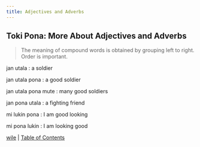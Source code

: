 ```yaml
---
title: Adjectives and Adverbs
---
```


## Toki Pona: More About Adjectives and Adverbs

> The meaning of compound words is obtained by grouping left to right.  
> Order is important.

jan utala
: a soldier

jan utala pona
: a good soldier

jan utala pona mute
: many good soldiers

jan pona utala
: a fighting friend

mi lukin pona
: I am good looking

mi pona lukin
: I am looking good



[wile](18wile.md) | [Table of Contents](toc.md)
